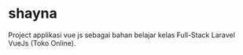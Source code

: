 # shayna
Project applikasi vue js sebagai bahan belajar kelas Full-Stack Laravel VueJs (Toko Online).

